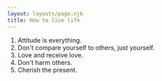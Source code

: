```yaml
---
layout: layouts/page.njk
title: How to live life
---
```


1. Attitude is everything.
1. Don't compare yourself to others, just yourself.
1. Love and receive love.
1. Don't harm others.
1. Cherish the present.
